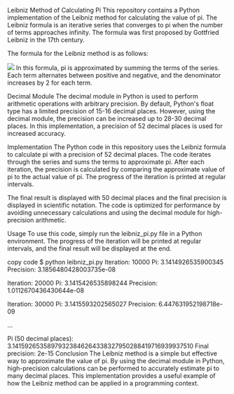 Leibniz Method of Calculating Pi
This repository contains a Python implementation of the Leibniz method for calculating the value of pi. The Leibniz formula is an iterative series that converges to pi when the number of terms approaches infinity. The formula was first proposed by Gottfried Leibniz in the 17th century.

The formula for the Leibniz method is as follows:

<img src="https://render.githubusercontent.com/render/math?math=\large \frac{\pi}{4} = \sum_{n=0}^{\infty} \frac{(-1)^n}{2n+1}">
In this formula, pi is approximated by summing the terms of the series. Each term alternates between positive and negative, and the denominator increases by 2 for each term.

Decimal Module
The decimal module in Python is used to perform arithmetic operations with arbitrary precision. By default, Python's float type has a limited precision of 15-16 decimal places. However, using the decimal module, the precision can be increased up to 28-30 decimal places. In this implementation, a precision of 52 decimal places is used for increased accuracy.

Implementation
The Python code in this repository uses the Leibniz formula to calculate pi with a precision of 52 decimal places. The code iterates through the series and sums the terms to approximate pi. After each iteration, the precision is calculated by comparing the approximate value of pi to the actual value of pi. The progress of the iteration is printed at regular intervals.

The final result is displayed with 50 decimal places and the final precision is displayed in scientific notation. The code is optimized for performance by avoiding unnecessary calculations and using the decimal module for high-precision arithmetic.

Usage
To use this code, simply run the leibniz_pi.py file in a Python environment. The progress of the iteration will be printed at regular intervals, and the final result will be displayed at the end.

copy code
$ python leibniz_pi.py
Iteration: 10000
Pi: 3.1414926535900345
Precision: 3.1856480428003735e-08

Iteration: 20000
Pi: 3.1415426535898244
Precision: 1.0112670436430644e-08

Iteration: 30000
Pi: 3.1415593202565027
Precision: 6.447631952198718e-09

...

Pi (50 decimal places): 3.14159265358979323846264338327950288419716939937510
Final precision: 2e-15
Conclusion
The Leibniz method is a simple but effective way to approximate the value of pi. By using the decimal module in Python, high-precision calculations can be performed to accurately estimate pi to many decimal places. This implementation provides a useful example of how the Leibniz method can be applied in a programming context.
